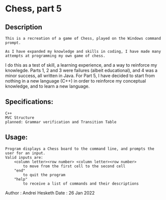 # Chess, part 5

## Description
    This is a recreation of a game of Chess, played on the Windows command prompt.

    As I have expanded my knowledge and skills in coding, I have made many attempts at programming my own game of chess.
I do this as a test of skill, a learning experience, and a way to reinforce my knowlegde.
Parts 1, 2 and 3 were failures (albeit educational), and 4 was a minor success, all written in Java.
    For Part 5, I have decided to start from nothing in a new language (C++) in order to reinforce my conceptual knowledge, and to
learn a new language.

## Specifications:
    C++
    MVC Structure
    planned: Grammar verification and Transition Table

## Usage:
    Program displays a Chess board to the command line, and prompts the user for an input.
    Valid inputs are:
        <column letter><row number> <column letter><row number>
            to move from the first cell to the second cell
        "end"
            to quit the program
        "help"
            to receive a list of commands and their descriptions

Author  : Andrei Hesketh
Date    : 26 Jan 2022